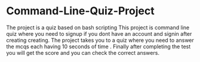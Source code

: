 # Command-Line-Quiz-Project
The project is a quiz based on bash scripting
This project is command line quiz where you need to signup if you dont have an account and signin after creating creating.
The project takes you to a quiz where you need to answer the mcqs each having 10 seconds of time .
Finally after completing the test you will get the score and you can check the correct answers.
